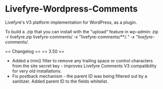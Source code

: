 Livefyre-Wordpress-Comments
===========================

Livefyre's V3 platform implementation for WordPress, as a plugin.

To build a .zip that you can install with the "upload" feature in wp-admin:
zip -r livefyre.zip livefyre-comments/ -x "livefyre-comments/**/.*" -x "livefyre-comments/.*

== Changelog ==
== 3.50 ==
* Added a trim() filter to remove any trailing space or control characters from the site secret key - improves Livefyre Comments V3 compatibility for very old installations.
* Fix postback mechanism - the parent ID was being filtered out by a sanitizer. Added parent ID to the fields whitelist.